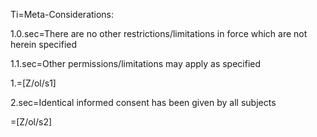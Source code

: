 Ti=Meta-Considerations:			

1.0.sec=There are no other restrictions/limitations in force which are not herein specified			

1.1.sec=Other permissions/limitations may apply as specified		

1.=[Z/ol/s1]

2.sec=Identical informed consent has been given by all subjects			

=[Z/ol/s2]